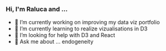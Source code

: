 ### Hi, I'm Raluca and ...

- 🔭 I’m currently working on improving my data viz portfolio
- 🌱 I’m currently learning to realize vizualisations in D3
- 🤔 I’m looking for help with D3 and React
- 💬 Ask me about ... endogeneity 
